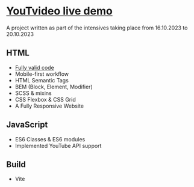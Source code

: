 # [YouTvideo live demo](https://tvideo.vercel.app/)

A project written as part of the intensives taking place from 16.10.2023 to 20.10.2023

## HTML
* [Fully valid code](https://validator.w3.org/)
* Mobile-first workflow
* HTML Semantic Tags
* BEM (Block, Element, Modifier)
* SCSS & mixins
* CSS Flexbox & CSS Grid
* A Fully Responsive Website

## JavaScript
* ES6 Classes & ES6 modules 
* Implemented YouTube API support

## Build
* Vite